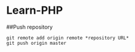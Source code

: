 # Learn-PHP

##Push repository

```
git remote add origin remote *repository URL*
git push origin master
```
